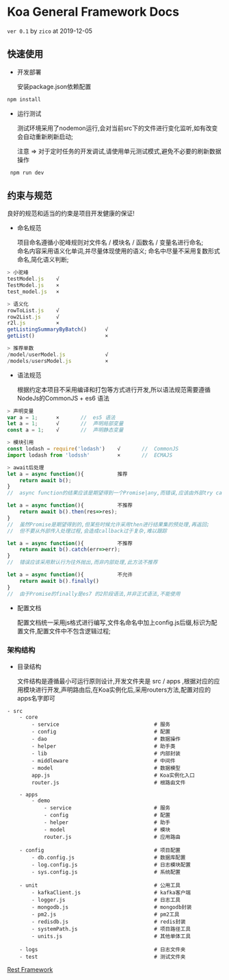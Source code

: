 # Koa General Framework Docs
`ver 0.1` by `zico` at 2019-12-05

## 快速使用

* 开发部署
  
    安装package.json依赖配置

```cmd
npm install
```

* 运行测试

    测试环境采用了nodemon运行,会对当前src下的文件进行变化监听,如有改变会自动重新刷新启动;

    注意 => 对于定时任务的开发调试,请使用单元测试模式,避免不必要的刷新数据操作

```cmd
 npm run dev
```

## 约束与规范

良好的规范和适当的约束是项目开发健康的保证!

* 命名规范

    项目命名遵循小驼峰规则对文件名 / 模块名 / 函数名 / 变量名进行命名;  
    命名内容采用语义化单词,并尽量体现使用的语义;
    命名中尽量不采用复数形式命名,简化语义判断;

```javascript
> 小驼峰
testModel.js    √
TestModel.js    ×
test_model.js   ×

> 语义化
rowToList.js    √
row2List.js     √
r2l.js          ×
getListingSummaryByBatch()      √
getList()                       ×

> 推荐单数
/model/userModel.js             √
/models/usersModel.js           ×
```

* 语法规范

    根据约定本项目不采用编译和打包等方式进行开发,所以语法规范需要遵循NodeJs的CommonJS + es6 语法

```javascript
> 声明变量
var a = 1;      ×       //  es5 语法
let a = 1;      √       //  声明局部变量
const a = 1;    √       //  声明静态变量

> 模块引用
const lodash = require('lodash')    √       //  CommonJS
import lodash from 'lodssh'         ×       //  ECMAJS

> await后处理
let a = async function(){           推荐
    return await b();
}
//  async function的结果应该是期望得到一个Promise|any,而错误,应该由外部try catch进行捕获,简化逻辑层级结构

let a = async function(){           不推荐
    return await b().then(res=>res);
}
//  虽然Promise是期望得到的,但某些时候允许采用then进行结果集的预处理,再返回;
//  但不要从外部传入处理过程,会造成callback过于复杂,难以跟踪

let a = async function(){           不推荐
    return await b().catch(err=>err);
}
//  错误应该采用默认行为往外抛出,而非内部处理,此方法不推荐

let a = async function(){           不允许
    return await b().finally()
}
//  由于Promise的finally是es7 的2阶段语法,并非正式语法,不能使用
```

* 配置文档

    配置文档统一采用js格式进行编写,文件名命名中加上config.js后缀,标识为配置文件,配置文件中不包含逻辑过程;

### 架构结构

* 目录结构

    文件结构是遵循最小可运行原则设计,开发文件夹是 src / apps ,根据对应的应用模块进行开发,声明路由后,在Koa实例化后,采用routers方法,配置对应的apps名字即可

```
- src
    - core
        - service                               # 服务
        - config                                # 配置
        - dao                                   # 数据操作
        - helper                                # 助手类
        - lib                                   # 内部封装
        - middleware                            # 中间件
        - model                                 # 数据模型
        app.js                                  # Koa实例化入口
        router.js                               # 根路由文件

    - apps
        - demo
            - service                           # 服务
            - config                            # 配置
            - helper                            # 助手
            - model                             # 模块
            router.js                           # 应用路由

    - config                                    # 项目配置
        - db.config.js                          # 数据库配置
        - log.config.js                         # 日志模块配置
        - sys.config.js                         # 系统配置

    - unit                                      # 公用工具
        - kafkaClient.js                        # kafka客户端
        - logger.js                             # 日志工具
        - mongodb.js                            # mongodb封装
        - pm2.js                                # pm2工具
        - redisdb.js                            # redis封装
        - systemPath.js                         # 项目路径工具
        - units.js                              # 其他单体工具

    - logs                                      # 日志文件夹
    - test                                      # 测试文件夹
```

[Rest Framework](RestFramework_koa.md)
